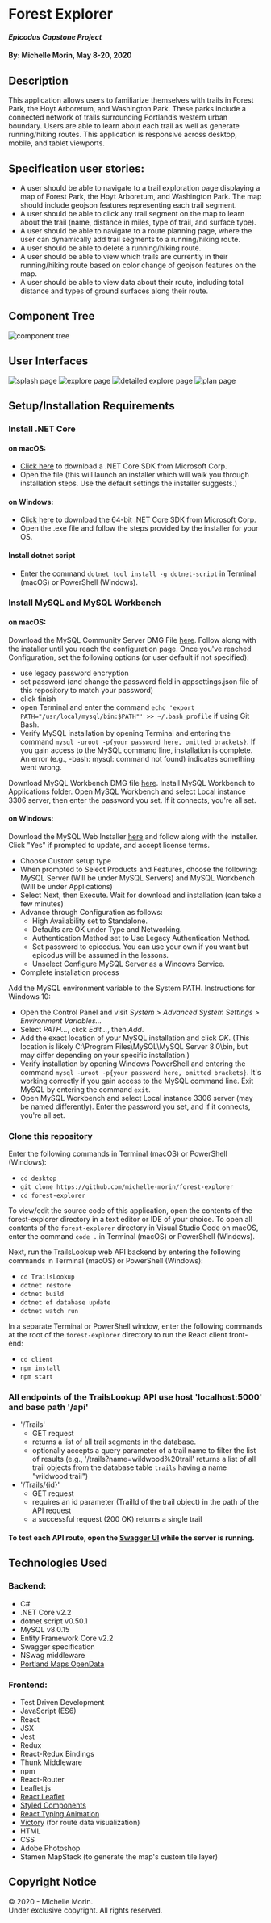# Forest Explorer

#### _Epicodus Capstone Project_

#### By: Michelle Morin, May 8-20, 2020

## Description

This application allows users to familiarize themselves with trails in Forest Park, the Hoyt Arboretum, and Washington Park. These parks include a connected network of trails surrounding Portland’s western urban boundary. Users are able to learn about each trail as well as generate running/hiking routes. This application is responsive across desktop, mobile, and tablet viewports. 

## Specification user stories:
* A user should be able to navigate to a trail exploration page displaying a map of Forest Park, the Hoyt Arboretum, and Washington Park. The map should include geojson features representing each trail segment.
* A user should be able to click any trail segment on the map to learn about the trail (name, distance in miles, type of trail, and surface type).
* A user should be able to navigate to a route planning page, where the user can dynamically add trail segments to a running/hiking route.
* A user should be able to delete a running/hiking route.
* A user should be able to view which trails are currently in their running/hiking route based on color change of geojson features on the map.
* A user should be able to view data about their route, including total distance and types of ground surfaces along their route.

## Component Tree
![component tree](/planning/component-tree.png)

## User Interfaces
![splash page](/planning/splash.png)
![explore page](/planning/main-explore.png)
![detailed explore page](/planning/explore.png)
![plan page](/planning/plan.png)

## Setup/Installation Requirements

### Install .NET Core

#### on macOS:
* [Click here](https://dotnet.microsoft.com/download/thank-you/dotnet-sdk-2.2.106-macos-x64-installer) to download a .NET Core SDK from Microsoft Corp.
* Open the file (this will launch an installer which will walk you through installation steps. Use the default settings the installer suggests.)

#### on Windows:
* [Click here](https://dotnet.microsoft.com/download/thank-you/dotnet-sdk-2.2.203-windows-x64-installer) to download the 64-bit .NET Core SDK from Microsoft Corp.
* Open the .exe file and follow the steps provided by the installer for your OS.

#### Install dotnet script
* Enter the command ``dotnet tool install -g dotnet-script`` in Terminal (macOS) or PowerShell (Windows).

### Install MySQL and MySQL Workbench

#### on macOS:
Download the MySQL Community Server DMG File [here](https://dev.mysql.com/downloads/file/?id=484914). Follow along with the installer until you reach the configuration page. Once you've reached Configuration, set the following options (or user default if not specified):
* use legacy password encryption
* set password (and change the password field in appsettings.json file of this repository to match your password)
* click finish
* open Terminal and enter the command ``echo 'export PATH="/usr/local/mysql/bin:$PATH"' >> ~/.bash_profile`` if using Git Bash.
* Verify MySQL installation by opening Terminal and entering the command ``mysql -uroot -p{your password here, omitted brackets}``. If you gain access to the MySQL command line, installation is complete. An error (e.g., -bash: mysql: command not found) indicates something went wrong.

Download MySQL Workbench DMG file [here](https://dev.mysql.com/downloads/file/?id=484391). Install MySQL Workbench to Applications folder. Open MySQL Workbench and select Local instance 3306 server, then enter the password you set. If it connects, you're all set.

#### on Windows:
Download the MySQL Web Installer [here](https://dev.mysql.com/downloads/file/?id=484919) and follow along with the installer. Click "Yes" if prompted to update, and accept license terms.
* Choose Custom setup type
* When prompted to Select Products and Features, choose the following: MySQL Server (Will be under MySQL Servers) and MySQL Workbench (Will be under Applications)
* Select Next, then Execute. Wait for download and installation (can take a few minutes)
* Advance through Configuration as follows:
  - High Availability set to Standalone.
  - Defaults are OK under Type and Networking.
  - Authentication Method set to Use Legacy Authentication Method.
  - Set password to epicodus. You can use your own if you want but epicodus will be assumed in the lessons.
  - Unselect Configure MySQL Server as a Windows Service.
* Complete installation process

Add the MySQL environment variable to the System PATH. Instructions for Windows 10:
* Open the Control Panel and visit _System > Advanced System Settings > Environment Variables..._
* Select _PATH..._, click _Edit..._, then _Add_.
* Add the exact location of your MySQL installation and click _OK_. (This location is likely C:\Program Files\MySQL\MySQL Server 8.0\bin, but may differ depending on your specific installation.)
* Verify installation by opening Windows PowerShell and entering the command ``mysql -uroot -p{your password here, omitted brackets}``. It's working correctly if you gain access to the MySQL command line. Exit MySQL by entering the command ``exit``.
* Open MySQL Workbench and select Local instance 3306 server (may be named differently). Enter the password you set, and if it connects, you're all set.

### Clone this repository

Enter the following commands in Terminal (macOS) or PowerShell (Windows):
* ``cd desktop``
* ``git clone https://github.com/michelle-morin/forest-explorer``
* ``cd forest-explorer``

To view/edit the source code of this application, open the contents of the forest-explorer directory in a text editor or IDE of your choice. To open all contents of the ``forest-explorer`` directory in Visual Studio Code on macOS, enter the command ``code .`` in Terminal (macOS) or PowerShell (Windows).

Next, run the TrailsLookup web API backend by entering the following commands in Terminal (macOS) or PowerShell (Windows):
* ``cd TrailsLookup``
* ``dotnet restore``
* ``dotnet build``
* ``dotnet ef database update``
* ``dotnet watch run``

In a separate Terminal or PowerShell window, enter the following commands at the root of the ``forest-explorer`` directory to run the React client front-end:
* ``cd client``
* ``npm install``
* ``npm start``

### All endpoints of the TrailsLookup API use host 'localhost:5000' and base path '/api'
* '/Trails'
  * GET request
  * returns a list of all trail segments in the database.
  * optionally accepts a query parameter of a trail name to filter the list of results (e.g., '/trails?name=wildwood%20trail' returns a list of all trail objects from the database table ``trails`` having a name "wildwood trail")
* '/Trails/{id}'
  * GET request
  * requires an id parameter (TrailId of the trail object) in the path of the API request
  * a successful request (200 OK) returns a single trail
#### To test each API route, open the [Swagger UI](http://localhost:5000/swagger/index.html#/) while the server is running.


## Technologies Used

### Backend:
* C#
* .NET Core v2.2
* dotnet script v0.50.1
* MySQL v8.0.15
* Entity Framework Core v2.2
* Swagger specification
* NSwag middleware
* [Portland Maps OpenData](https://gis-pdx.opendata.arcgis.com/)

### Frontend:
* Test Driven Development
* JavaScript (ES6)
* React
* JSX
* Jest
* Redux
* React-Redux Bindings
* Thunk Middleware
* npm
* React-Router
* Leaflet.js
* [React Leaflet](https://react-leaflet.js.org/)
* [Styled Components](https://styled-components.com/)
* [React Typing Animation](https://www.npmjs.com/package/react-typing-animation)
* [Victory](https://formidable.com/open-source/victory/) (for route data visualization)
* HTML
* CSS
* Adobe Photoshop
* Stamen MapStack (to generate the map's custom tile layer)

## Copyright Notice

&copy; 2020 - Michelle Morin.  
Under exclusive copyright. All rights reserved.
